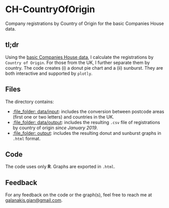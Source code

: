 # CH-CountryOfOrigin
Company registrations by Country of Origin for the basic Companies House data.

## tl;dr 
Using the [basic Companies House data](http://download.companieshouse.gov.uk/en_output.html), I calculate the registrations by `Country of Origin`. For those from the UK, I further separate them by country. The code creates (i) a donut pie chart and a (ii) sunburst. They are both interactive and supported by `plotly`.

## Files
The directory contains:

-   [:file\_folder: data/input](/data/input): includes the conversion between postcode areas (first one or two letters) and countries in the UK. 
-   [:file\_folder: data/output](/data/output): includes the resulting `.csv` file of registrations by country of origin *since January 2019*. 
-   [:file\_folder: output](/output): includes the resulting donut and sunburst graphs in `.html` format.


## Code
The code uses only **R**. Graphs are exported in `.html`.

## Feedback
For any feedback on the code or the graph(s), feel free to reach me at <galanakis.gian@gmail.com>.
